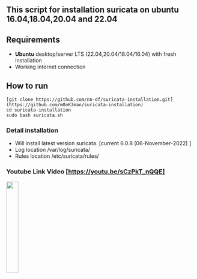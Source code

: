 ## This script for installation suricata on ubuntu 16.04,18.04,20.04 and 22.04

## Requirements
- **Ubuntu** desktop/server LTS (22.04,20.04/18.04/16.04) with fresh installation
- Working internet connection

## How to run
```
[git clone https://github.com/nn-df/suricata-installation.git](https://github.com/m0nK3man/suricata-installation)
cd suricata-installation
sudo bash suricata.sh
```

### Detail installation
- Will install latest version suricata. [current 6.0.8 (06-November-2022) ]
- Log location /var/log/suricata/
- Rules location /etc/suricata/rules/

### Youtube Link Video [https://youtu.be/sCzPkT_nQQE]
[<img src="https://img.youtube.com/vi/sCzPkT_nQQE/0.jpg" width="25%">](https://www.youtube.com/watch?v=sCzPkT_nQQE)
